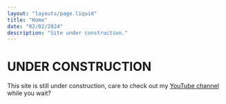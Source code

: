 ```yaml
---
layout: "layouts/page.liquid"
title: "Home"
date: "02/02/2024"
description: "Site under construction."
---
```


# UNDER CONSTRUCTION

This site is still under construction, care to check out my [YouTube channel](https://youtube.com/@angeldollface666) while you wait?
